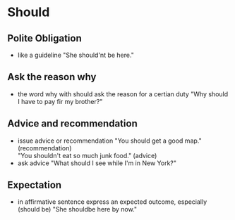 # Should

## Polite Obligation
* like a guideline
"She should'nt be here."

## Ask the reason why
* the word why with should ask the reason for  a certian duty
"Why should I have to pay fir my brother?"

## Advice and recommendation
* issue advice or recommendation
"You should get a good map." (recommendation)  
"You shouldn't eat so much junk food." (advice)
* ask advice 
"What should I see while I'm in New York?"

## Expectation
* in affirmative sentence express an expected outcome, especially  (should be)
"She shouldbe here by now."


